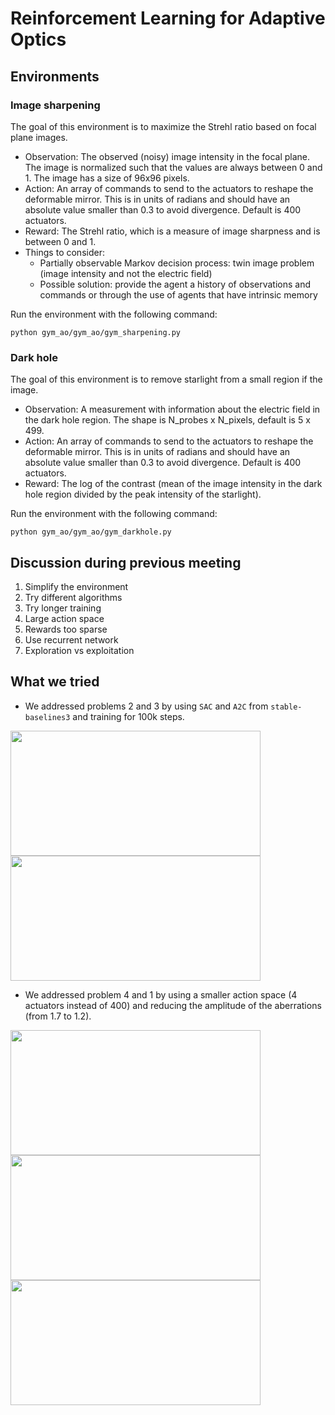 # Reinforcement Learning for Adaptive Optics

## Environments

### Image sharpening

The goal of this environment is to maximize the Strehl ratio based on focal plane images. 

- Observation: The observed (noisy) image intensity in the focal plane. The image is normalized such that the values are always between 0 and 1. The image has a size of 96x96 pixels.
- Action: An array of commands to send to the actuators to reshape the deformable mirror. This is in units of radians and should have an absolute value smaller than 0.3 to avoid divergence. Default is 400 actuators.
- Reward: The Strehl ratio, which is a measure of image sharpness and is between 0 and 1.
- Things to consider: 
    * Partially observable Markov decision process: twin image problem  (image intensity and not the electric field)
    * Possible solution: provide the agent a history of observations and commands or through the use of agents that have intrinsic memory

Run the environment with the following command:

```python gym_ao/gym_ao/gym_sharpening.py```

### Dark hole 

The goal of this environment is to remove starlight from a small region if the image. 

- Observation: A measurement with information about the electric field in the dark hole region. The shape is N_probes x N_pixels, default is 5 x 499.
- Action: An array of commands to send to the actuators to reshape the deformable mirror. This is in units of radians and should have an absolute value smaller than 0.3 to avoid divergence. Default is 400 actuators.
- Reward: The log of the contrast (mean of the image intensity in the dark hole region divided by the peak intensity of the starlight).

Run the environment with the following command:

```python gym_ao/gym_ao/gym_darkhole.py```

## Discussion during previous meeting

1. Simplify the environment
2. Try different algorithms
3. Try longer training
4. Large action space
5. Rewards too sparse
6. Use recurrent network
7. Exploration vs exploitation

## What we tried

- We addressed problems 2 and 3 by using `SAC` and `A2C` from `stable-baselines3` and training for 100k steps.

<img src="a2c_sharpening.png" width="400" height="200">

<img src="sac_sharpening.png" width="400" height="200">

- We addressed problem 4 and 1 by using a smaller action space (4 actuators instead of 400) and reducing the amplitude of the aberrations (from 1.7 to 1.2).

<img src="sac_sharpening_experiment.png" width="400" height="200">

<img src="a2c_sharpening_experiment.png" width="400" height="200">

<img src="a2c_sharpening_experiment_explained.png" width="400" height="200">









